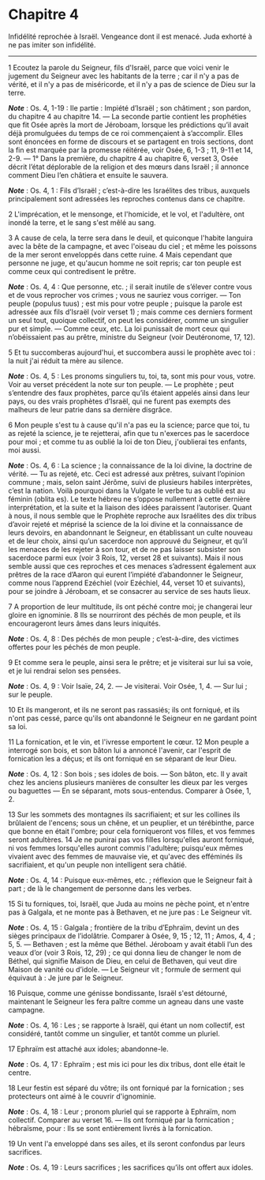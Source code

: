 # Chapitre 4

Infidélité reprochée à Israël.
Vengeance dont il est menacé.
Juda exhorté à ne pas imiter son infidélité.

***

1 Ecoutez la parole du Seigneur, fils d'Israël, parce que voici venir le jugement du Seigneur avec les habitants de la terre ; car il n'y a pas de vérité, et il n'y a pas de miséricorde, et il n'y a pas de science de Dieu sur la terre.

***Note*** :  Os. 4, 1-19 : IIe partie : Impiété d’Israël ; son châtiment ; son pardon, du chapitre 4 au chapitre 14. ― La seconde partie contient les prophéties que fit Osée après la mort de Jéroboam, lorsque les prédictions qu’il avait déjà promulguées du temps de ce roi commençaient à s’accomplir. Elles sont énoncées en forme de discours et se partagent en trois sections, dont la fin est marquée par la promesse réitérée, voir Osée, 6, 1-3 ; 11, 9-11 et 14, 2-9. ― 1° Dans la première, du chapitre 4 au chapitre 6, verset 3, Osée décrit l’état déplorable de la religion et des mœurs dans Israël ; il annonce comment Dieu l’en châtiera et ensuite le sauvera.

***Note*** :  Os. 4, 1 : Fils d’Israël ; c’est-à-dire les Israélites des tribus, auxquels principalement sont adressées les reproches contenus dans ce chapitre.

2 L'imprécation, et le mensonge, et l'homicide, et le vol, et l'adultère, ont inondé la terre, et le sang s'est mêlé au sang.


3 A cause de cela, la terre sera dans le deuil, et quiconque l'habite languira avec la bête de la campagne, et avec l'oiseau du ciel ; et même les poissons de la mer seront enveloppés dans cette ruine. 4 Mais cependant que personne ne juge, et qu'aucun homme ne soit repris; car ton peuple est comme ceux qui contredisent le prêtre.

***Note*** :  Os. 4, 4 : Que personne, etc. ; il serait inutile de s’élever contre vous et de vous reprocher vos crimes ; vous ne sauriez vous corriger. ― Ton peuple (populus tuus) ; est mis pour votre peuple ; puisque la parole est adressée aux fils d’Israël (voir verset 1) ; mais comme ces derniers forment un seul tout, quoique collectif, on peut les considérer, comme un singulier pur et simple. ― Comme ceux, etc. La loi punissait de mort ceux qui n’obéissaient pas au prêtre, ministre du Seigneur (voir Deutéronome, 17, 12).


5 Et tu succomberas aujourd'hui, et succombera aussi le prophète avec toi : la nuit j'ai réduit ta mère au silence.

***Note*** :  Os. 4, 5 : Les pronoms singuliers tu, toi, ta, sont mis pour vous, votre. Voir au verset précédent la note sur ton peuple. ― Le prophète ; peut s’entendre des faux prophètes, parce qu’ils étaient appelés ainsi dans leur pays, ou des vrais prophètes d’Israël, qui ne furent pas exempts des malheurs de leur patrie dans sa dernière disgrâce.

6 Mon peuple s'est tu à cause qu'il n'a pas eu la science; parce que toi, tu as rejeté la science, je te rejetterai, afin que tu n'exerces pas le sacerdoce pour moi ; et comme tu as oublié la loi de ton Dieu, j'oublierai tes enfants, moi aussi.

***Note*** :  Os. 4, 6 : La science ; la connaissance de la loi divine, la doctrine de vérité. ― Tu as rejeté, etc. Ceci est adressé aux prêtres, suivant l’opinion commune ; mais, selon saint Jérôme, suivi de plusieurs habiles interprètes, c’est la nation. Voilà pourquoi dans la Vulgate le verbe tu as oublié est au féminin (oblita es). Le texte hébreu ne s’oppose nullement à cette dernière interprétation, et la suite et la liaison des idées paraissent l’autoriser. Quant à nous, il nous semble que le Prophète reproche aux Israélites des dix tribus d’avoir rejeté et méprisé la science de la loi divine et la connaissance de leurs devoirs, en abandonnant le Seigneur, en établissant un culte nouveau et de leur choix, ainsi qu’un sacerdoce non approuvé du Seigneur, et qu’il les menaces de les rejeter à son tour, et de ne pas laisser subsister son sacerdoce parmi eux (voir 3 Rois, 12, verset 28 et suivants). Mais il nous semble aussi que ces reproches et ces menaces s’adressent également aux prêtres de la race d’Aaron qui
eurent l’impiété d’abandonner le Seigneur, comme nous l’apprend Ezéchiel (voir Ezéchiel, 44, verset 10 et suivants), pour se joindre à Jéroboam, et se consacrer au service de ses hauts lieux.


7 A proportion de leur multitude, ils ont péché contre moi; je changerai leur gloire en ignominie. 8 Ils se nourriront des péchés de mon peuple, et ils encourageront leurs âmes dans leurs iniquités.

***Note*** :  Os. 4, 8 : Des péchés de mon peuple ; c’est-à-dire, des victimes offertes pour les péchés de mon peuple.

9 Et comme sera le peuple, ainsi sera le prêtre; et je visiterai sur lui sa voie, et je lui rendrai selon ses pensées.

***Note*** :  Os. 4, 9 : Voir Isaïe, 24, 2. ― Je visiterai. Voir Osée, 1, 4. ― Sur lui ; sur le peuple.

10 Et ils mangeront, et ils ne seront pas rassasiés; ils ont forniqué, et ils n'ont pas cessé, parce qu'ils ont abandonné le Seigneur en ne gardant point sa loi.


11 La fornication, et le vin, et l'ivresse emportent le cœur. 12 Mon peuple a interrogé son bois, et son bâton lui a annoncé l'avenir, car l'esprit de fornication les a déçus; et ils ont forniqué en se séparant de leur Dieu.

***Note*** :  Os. 4, 12 : Son bois ; ses idoles de bois. ― Son bâton, etc. Il y avait chez les anciens plusieurs manières de consulter les dieux par les verges ou baguettes ― En se séparant, mots sous-entendus. Comparer à Osée, 1, 2.

13 Sur les sommets des montagnes ils sacrifiaient; et sur les collines ils brûlaient de l'encens; sous un chêne, et un peuplier, et un térébinthe, parce que bonne en était l'ombre; pour cela forniqueront vos filles, et vos femmes seront adultères. 14 Je ne punirai pas vos filles lorsqu'elles auront forniqué, ni vos femmes lorsqu'elles auront commis l'adultère; puisqu'eux mêmes vivaient avec des femmes de mauvaise vie, et qu'avec des efféminés ils sacrifiaient, et qu'un peuple non intelligent sera châtié.

***Note*** :  Os. 4, 14 : Puisque eux-mêmes, etc. ; réflexion que le Seigneur fait à part ; de là le changement de personne dans les verbes.


15 Si tu forniques, toi, Israël, que Juda au moins ne pèche point, et n'entre pas à Galgala, et ne monte pas à Bethaven, et ne jure pas : Le Seigneur vit.

***Note*** :  Os. 4, 15 : Galgala ; frontière de la tribu d’Ephraïm, devint un des sièges principaux de l’idolâtrie. Comparer à Osée, 9, 15 ; 12, 11 ; Amos, 4, 4 ; 5, 5. ― Bethaven ; est la même que Béthel. Jéroboam y avait établi l’un des veaux d’or (voir 3 Rois, 12, 29) ; ce qui donna lieu de changer le nom de Béthel, qui signifie Maison de Dieu, en celui de Bethaven, qui veut dire Maison de vanité ou d’idole. ― Le Seigneur vit ; formule de serment qui équivaut à : Je jure par le Seigneur.

16 Puisque, comme une génisse bondissante, Israël s'est détourné, maintenant le Seigneur les fera paître comme un agneau dans une vaste campagne.

***Note*** :  Os. 4, 16 : Les ; se rapporte à Israël, qui étant un nom collectif, est considéré, tantôt comme un singulier, et tantôt comme un pluriel.

17 Ephraïm est attaché aux idoles; abandonne-le.

***Note*** :  Os. 4, 17 : Ephraïm ; est mis ici pour les dix tribus, dont elle était le centre.

18 Leur festin est séparé du vôtre; ils ont forniqué par la fornication ; ses protecteurs ont aimé à le couvrir d'ignominie.

***Note*** :  Os. 4, 18 : Leur ; pronom pluriel qui se rapporte à Ephraïm, nom collectif. Comparer au verset 16. ― Ils ont forniqué par la fornication ; hébraïsme, pour : Ils se sont entièrement livrés à la fornication.

19 Un vent l'a enveloppé dans ses ailes, et ils seront confondus par leurs sacrifices.

***Note*** :  Os. 4, 19 : Leurs sacrifices ; les sacrifices qu’ils ont offert aux idoles.

